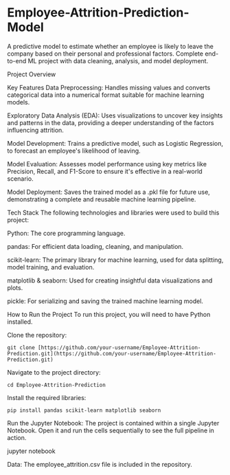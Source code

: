 # Employee-Attrition-Prediction-Model
A predictive model to estimate whether an employee is likely to leave the company based on their personal and professional factors. Complete end-to-end ML project with data cleaning, analysis, and model deployment.

Project Overview

Key Features
Data Preprocessing: Handles missing values and converts categorical data into a numerical format suitable for machine learning models.

Exploratory Data Analysis (EDA): Uses visualizations to uncover key insights and patterns in the data, providing a deeper understanding of the factors influencing attrition.

Model Development: Trains a predictive model, such as Logistic Regression, to forecast an employee's likelihood of leaving.

Model Evaluation: Assesses model performance using key metrics like Precision, Recall, and F1-Score to ensure it's effective in a real-world scenario.

Model Deployment: Saves the trained model as a .pkl file for future use, demonstrating a complete and reusable machine learning pipeline.

Tech Stack
The following technologies and libraries were used to build this project:

Python: The core programming language.

pandas: For efficient data loading, cleaning, and manipulation.

scikit-learn: The primary library for machine learning, used for data splitting, model training, and evaluation.

matplotlib & seaborn: Used for creating insightful data visualizations and plots.

pickle: For serializing and saving the trained machine learning model.

How to Run the Project
To run this project, you will need to have Python installed.

Clone the repository:

```git clone [https://github.com/your-username/Employee-Attrition-Prediction.git](https://github.com/your-username/Employee-Attrition-Prediction.git)```

Navigate to the project directory:

```cd Employee-Attrition-Prediction```

Install the required libraries:

```pip install pandas scikit-learn matplotlib seaborn```

Run the Jupyter Notebook:
The project is contained within a single Jupyter Notebook. Open it and run the cells sequentially to see the full pipeline in action.

jupyter notebook

Data: The employee_attrition.csv file is included in the repository.
